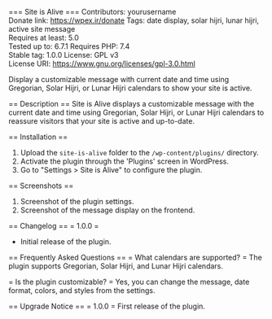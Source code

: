 === Site is Alive ===
Contributors: yourusername  
Donate link: https://wpex.ir/donate
Tags: date display, solar hijri, lunar hijri, active site message  
Requires at least: 5.0  
Tested up to: 6.7.1
Requires PHP: 7.4  
Stable tag: 1.0.0
License: GPL v3  
License URI: https://www.gnu.org/licenses/gpl-3.0.html  

Display a customizable message with current date and time using Gregorian, Solar Hijri, or Lunar Hijri calendars to show your site is active.

== Description ==
Site is Alive displays a customizable message with the current date and time using Gregorian, Solar Hijri, or Lunar Hijri calendars to reassure visitors that your site is active and up-to-date.

== Installation ==
1. Upload the `site-is-alive` folder to the `/wp-content/plugins/` directory.
2. Activate the plugin through the 'Plugins' screen in WordPress.
3. Go to "Settings > Site is Alive" to configure the plugin.

== Screenshots ==
1. Screenshot of the plugin settings.
2. Screenshot of the message display on the frontend.

== Changelog ==
= 1.0.0 =
* Initial release of the plugin.

== Frequently Asked Questions ==
= What calendars are supported? =
The plugin supports Gregorian, Solar Hijri, and Lunar Hijri calendars.

= Is the plugin customizable? =
Yes, you can change the message, date format, colors, and styles from the settings.

== Upgrade Notice ==
= 1.0.0 =
First release of the plugin.
